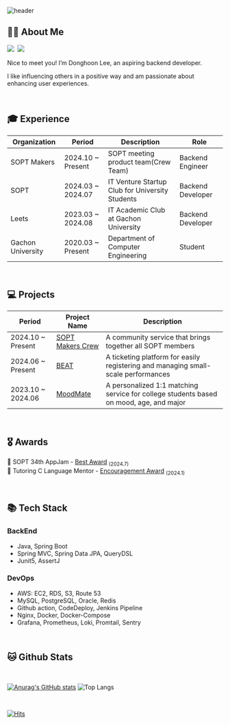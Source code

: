 <div align="left">

![header](https://capsule-render.vercel.app/api?type=waving&color=gradient&height=210&section=header&text=DongHoon%20Lee&fontColor=000000&fontSize=90&fontAlign=50&fontAlignY=32&desc=hoonyworld's%20Github%20Profile&descSize=25&descAlign=75&descAlignY=55)

## 🙋‍♂️ **About Me**
<p align="left">
  <a href="https://01codingjourney.tistory.com"><img src="https://img.shields.io/badge/Tistory-000000?style=flat-square&logo=Tistory&logoColor=white"></a>&nbsp
  <a href="mailto:7ldh7@gachon.ac.kr"><img src="https://img.shields.io/badge/Gmail-EA4335?style=flat-square&logo=Gmail&logoColor=white"></a>
</p>
Nice to meet you! I’m Donghoon Lee, an aspiring backend developer. 

I like influencing others in a positive way and am passionate about enhancing user experiences.

<br/>

## 🎓 **Experience**


| Organization | Period | Description | Role |
| ----------------- | ----------------- | ----------------- | ----------------- |
| SOPT Makers | 2024.10 ~ Present | SOPT meeting product team(Crew Team) | Backend Engineer |
| SOPT | 2024.03 ~ 2024.07 | IT Venture Startup Club for University Students | Backend Developer 
| Leets | 2023.03 ~ 2024.08 | IT Academic Club at Gachon University | Backend Developer |
| Gachon University | 2020.03 ~ Present | Department of Computer Engineering | Student |

<br/>

## 💻 Projects

| Period | Project Name | Description |
| ----------------- | ----------------- | ----------------- |
| 2024.10 ~ Present | <a href="https://github.com/sopt-makers/sopt-crew-backend">SOPT Makers Crew</a> | A community service that brings together all SOPT members |
| 2024.06 ~ Present | <a href="https://github.com/TEAM-BEAT/BEAT-SERVER">BEAT</a> | A ticketing platform for easily registering and managing small-scale performances |
| 2023.10 ~ 2024.06 | <a href="https://github.com/Leets-Official/MoodMate-BE">MoodMate</a> | A personalized 1:1 matching service for college students based on mood, age, and major |

<br/>

## 🎖️ Awards
🥈 SOPT 34th AppJam - <a href="https://cyclic-basket-9b5.notion.site/637106c4eb4448519accefc31a88b518?pvs=74">Best Award</a> <sub>(2024.7)</sub> </br>
🥉 Tutoring C Language Mentor - <a href="https://cyclic-basket-9b5.notion.site/6628fd1752cc4836a323d2ebba6de343?pvs=74">Encouragement Award</a> <sub>(2024.1)</sub>

<br/>

## 📚 Tech Stack 
### BackEnd
- Java, Spring Boot
- Spring MVC, Spring Data JPA, QueryDSL
- Junit5, AssertJ

### DevOps
- AWS: EC2, RDS, S3, Route 53
- MySQL, PostgreSQL, Oracle, Redis
- Github action, CodeDeploy, Jenkins Pipeline
- Nginx, Docker, Docker-Compose
- Grafana, Prometheus, Loki, Promtail, Sentry

<br/>

## 🐱 Github Stats
<br>

[![Anurag's GitHub stats](https://github-readme-stats.vercel.app/api?username=hoonyworld&hide_title=true&show_icons=true&include_all_commits=true&disable_animations=true&theme=vue)](https://github.com/anuraghazra/github-readme-stats) 
![Top Langs](https://github-readme-stats.vercel.app/api/top-langs/?username=hoonyworld&layout=compact)

<br>

[![Hits](https://hits.seeyoufarm.com/api/count/incr/badge.svg?url=https%3A%2F%2Fgithub.com%2Fhoonyworld&count_bg=%23E9CEC4&title_bg=%23D992E3&icon=&icon_color=%23E7E7E7&title=hits&edge_flat=false)](https://hits.seeyoufarm.com)

</div>

